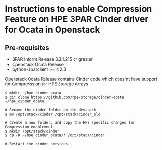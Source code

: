 # Instructions to enable Compression Feature on HPE 3PAR Cinder driver for Ocata in Openstack

## Pre-requisites

* 3PAR Inform Release 3.3.1.215 or greater
* Openstack Ocata Release 
* python-3parclient >= 4.2.3

Openstack Ocata Release contains Cinder code which does'nt have support for Compresssion for HPE Storage Arrays 

```
$ mkdir ~/hpe_cinder_ocata
$ git clone https://github.com/hpe-storage/cinder-ocata ~/hpe_cinder_ocata

# Rename the cinder folder on the devstack 
$ mv /opt/stack/cinder /opt/stack/cinder_old

# Create a new folder, and copy the HPE specific changes for Compression enablement.
$ mkdir /opt/stack/cinder
$ cp -R ~/hpe_cinder_ocata/* /opt/stack/cinder

# Restart the cinder services
```
